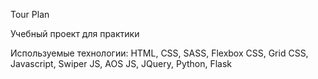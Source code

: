 Tour Plan

Учебный проект для практики

Используемые технологии: HTML, CSS, SASS, Flexbox CSS, Grid CSS, Javascript, Swiper JS, AOS JS, JQuery, Python, Flask

